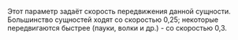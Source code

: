 Этот параметр задаёт скорость передвижения данной сущности. Большинство сущностей ходят со скоростью 0,25; некоторые
передвигаются быстрее (пауки, волки и др.) - со скоростью 0,3.